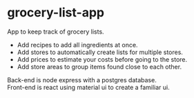 # grocery-list-app

App to keep track of grocery lists.

 - Add recipes to add all ingredients at once.
 - Add stores to automatically create lists for multiple stores.
 - Add prices to estimate your costs before going to the store.
 - Add store areas to group items found close to each other.

Back-end is node express with a postgres database.  
Front-end is react using material ui to create a familiar ui.
